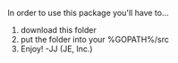 In order to use this package you'll have to...
1. download this folder
2. put the folder into your %GOPATH%/src
3. Enjoy!
-JJ (JE, Inc.)
